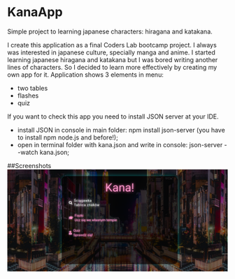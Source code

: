 # KanaApp

Simple project to learning japanese characters: hiragana and katakana.

I create this application as a final Coders Lab bootcamp project.
I always was interested in japanese culture, specially manga and anime. I started learning japanese hiragana and katakana but I was bored writing another lines of characters. So I decided to learn more effectively by creating my own app for it.
Application shows 3 elements in menu:

- two tables
- flashes
- quiz

If you want to check this app you need to install JSON server at your IDE.

- install JSON in console in main folder: npm install json-server (you have to install npm node.js and before!);
- open in terminal folder with kana.json and write in console: json-server --watch kana.json;

##Screenshots
![home](./screenshots/home.png "Home page")
